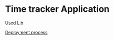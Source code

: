 # Time tracker Application

[Used Lib](datetimelib/datetime.md)

[Deployment process](zucchetticontrols/zucchettiapp.MD)


